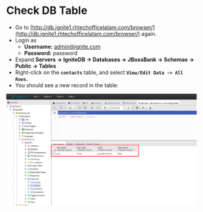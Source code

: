 # Check DB Table

* Go to [http://db.ignite1.rhtechofficelatam.com/browser/](http://db.ignite1.rhtechofficelatam.com/browser/) again.
* Login as 
  * **Username:** admin@ignite.com
  * **Password:** password
* Expand **Servers -&gt; IgniteDB -&gt; Databases -&gt; JBossBank -&gt; Schemas -&gt; Public -&gt; Tables**
* Right-click on the **`contacts`** table, and select **`View/Edit Data -> All Rows`.**
* You should see a new record in the table:

![](../../.gitbook/assets/image%20%2865%29.png)

